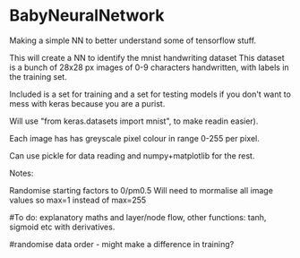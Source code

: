# BabyNeuralNetwork
Making a simple NN to better understand some of tensorflow stuff.

This will create a NN to identify the mnist handwriting dataset
This dataset is a bunch of 28x28 px images of 0-9 characters 
handwritten, with labels in the training set.

Included is a set for training and a set for testing models if you don't want to mess with keras because you are a purist.

Will use "from keras.datasets import mnist", to make readin easier).

Each image has has greyscale pixel colour in range 0-255 per pixel.

Can use pickle for data reading and numpy+matplotlib for the rest.

Notes:

Randomise starting factors to 0/pm0.5
Will need to mormalise all image values so max=1 instead of max=255

#To do: explanatory maths and layer/node flow, other functions: tanh, sigmoid etc with derivatives.

#randomise data order - might make a difference in training?
